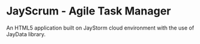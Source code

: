 JayScrum - Agile Task Manager
========

An HTML5 application built on JayStorm cloud environment with the use of JayData library.
